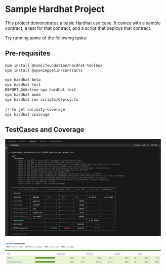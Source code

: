 # Sample Hardhat Project

This project demonstrates a basic Hardhat use case. It comes with a sample contract, a test for that contract, and a script that deploys that contract.

Try running some of the following tasks:

## Pre-requisites

```shell
npm install @nomicfoundation/hardhat-toolbox
npm install @openzeppelin/contracts
```

```shell
npx hardhat help
npx hardhat test
REPORT_GAS=true npx hardhat test
npx hardhat node
npx hardhat run scripts/deploy.ts

// to get solidity-coverage
npx hardhat coverage
```

## TestCases and Coverage

![Test_Cases](https://github.com/Raj-Mehta2012/INFO7500_Crypto/blob/main/v2.0/screenshots/TestCases.png)

![Coverage](https://github.com/Raj-Mehta2012/INFO7500_Crypto/blob/main/v2.0/screenshots/v2.0_coverage.png)
